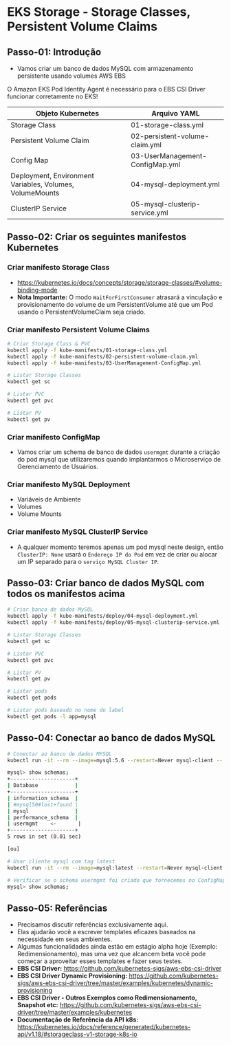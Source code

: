 # EKS Storage - Storage Classes, Persistent Volume Claims

## Passo-01: Introdução
- Vamos criar um banco de dados MySQL com armazenamento persistente usando volumes AWS EBS

O Amazon EKS Pod Identity Agent é necessário para o EBS CSI Driver funcionar corretamente no EKS!

| Objeto Kubernetes                                         | Arquivo YAML |
| --------------------------------------------------------- | -------------------------------- |
| Storage Class                                             | 01-storage-class.yml             |
| Persistent Volume Claim                                   | 02-persistent-volume-claim.yml   |
| Config Map                                                | 03-UserManagement-ConfigMap.yml  |
| Deployment, Environment Variables, Volumes, VolumeMounts  | 04-mysql-deployment.yml          |
| ClusterIP Service                                         | 05-mysql-clusterip-service.yml   |

## Passo-02: Criar os seguintes manifestos Kubernetes
### Criar manifesto Storage Class
- https://kubernetes.io/docs/concepts/storage/storage-classes/#volume-binding-mode
- **Nota Importante:** O modo `WaitForFirstConsumer` atrasará a vinculação e provisionamento do volume de um PersistentVolume até que um Pod usando o PersistentVolumeClaim seja criado. 

### Criar manifesto Persistent Volume Claims
```bash
# Criar Storage Class & PVC
kubectl apply -f kube-manifests/01-storage-class.yml
kubectl apply -f kube-manifests/02-persistent-volume-claim.yml
kubectl apply -f kube-manifests/03-UserManagement-ConfigMap.yml

# Listar Storage Classes
kubectl get sc

# Listar PVC
kubectl get pvc 

# Listar PV
kubectl get pv
```

### Criar manifesto ConfigMap
- Vamos criar um schema de banco de dados `usermgmt` durante a criação do pod mysql que utilizaremos quando implantarmos o Microserviço de Gerenciamento de Usuários. 

### Criar manifesto MySQL Deployment
- Variáveis de Ambiente
- Volumes
- Volume Mounts

### Criar manifesto MySQL ClusterIP Service
- A qualquer momento teremos apenas um pod mysql neste design, então `ClusterIP: None` usará o `Endereço IP do Pod` em vez de criar ou alocar um IP separado para o `serviço MySQL Cluster IP`.   

## Passo-03: Criar banco de dados MySQL com todos os manifestos acima
```bash
# Criar banco de dados MySQL
kubectl apply -f kube-manifests/deploy/04-mysql-deployment.yml
kubectl apply -f kube-manifests/deploy/05-mysql-clusterip-service.yml

# Listar Storage Classes
kubectl get sc

# Listar PVC
kubectl get pvc 

# Listar PV
kubectl get pv

# Listar pods
kubectl get pods 

# Listar pods baseado no nome do label
kubectl get pods -l app=mysql
```

## Passo-04: Conectar ao banco de dados MySQL
```bash
# Conectar ao banco de dados MYSQL
kubectl run -it --rm --image=mysql:5.6 --restart=Never mysql-client -- mysql -h mysql -pdbpassword11

mysql> show schemas;
+---------------------+
| Database            |
+---------------------+
| information_schema  |
| #mysql50#lost+found |
| mysql               |
| performance_schema  |
| usermgmt    <-       |
+---------------------+
5 rows in set (0.01 sec)

[ou]

# Usar cliente mysql com tag latest
kubectl run -it --rm --image=mysql:latest --restart=Never mysql-client -- mysql -h mysql -pdbpassword11

# Verificar se o schema usermgmt foi criado que fornecemos no ConfigMap
mysql> show schemas;
```

## Passo-05: Referências
- Precisamos discutir referências exclusivamente aqui. 
- Elas ajudarão você a escrever templates eficazes baseados na necessidade em seus ambientes. 
- Algumas funcionalidades ainda estão em estágio alpha hoje (Exemplo: Redimensionamento), mas uma vez que alcancem beta você pode começar a aproveitar esses templates e fazer seus testes. 
- **EBS CSI Driver:** https://github.com/kubernetes-sigs/aws-ebs-csi-driver
- **EBS CSI Driver Dynamic Provisioning:**  https://github.com/kubernetes-sigs/aws-ebs-csi-driver/tree/master/examples/kubernetes/dynamic-provisioning
- **EBS CSI Driver - Outros Exemplos como Redimensionamento, Snapshot etc:** https://github.com/kubernetes-sigs/aws-ebs-csi-driver/tree/master/examples/kubernetes
- **Documentação de Referência da API k8s:** https://kubernetes.io/docs/reference/generated/kubernetes-api/v1.18/#storageclass-v1-storage-k8s-io


